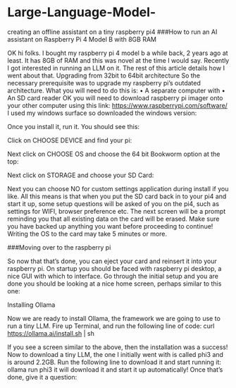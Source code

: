 # Large-Language-Model-
creating an offline assistant on a tiny raspberry pi4
###How to run an AI assistant on Raspberry Pi 4 Model B with 8GB RAM

OK hi folks. I bought my raspberry pi 4 model b a while back, 2 years ago at least. It has 8GB of RAM and this was novel at the time I would say.
Recently I got interested in running an LLM on it. The rest of this article details how I went about that.
Upgrading from 32bit to 64bit architecture
So the necessary prerequisite was to upgrade my raspberry pi’s outdated architecture. 
What you will need to do this is:
•	A separate computer with
•	An SD card reader
OK you will need to download raspberry pi imager onto your other computer using this link:
https://www.raspberrypi.com/software/
I used my windows surface so downloaded the windows version:
 
Once you install it, run it.
You should see this:
 

Click on CHOOSE DEVICE and find your pi:
 

Next click on CHOOSE OS and choose the 64 bit Bookworm option at the top:
 
Next click on STORAGE and choose your SD Card:
 

Next you can choose NO for custom settings application during install if you like. All this means is that when you put the SD card back in to your pi4 and start it up, some setup questions will be asked of you on the pi4, such as settings for WIFI, browser preference etc.
The next screen will be a prompt reminding you that all existing data on the card will be erased. Make sure you have backed up anything you want before proceeding to continue! Writing the OS to the card may take 5 minutes or more.

###Moving over to the raspberry pi

So now that that’s done, you can eject your card and reinsert it into your raspberry pi. On startup you should be faced with raspberry pi desktop, a nice GUI with which to interface. Go through the initial setup and you are done you should be looking at a nice home screen, perhaps similar to this one:
 

Installing Ollama

Now we are ready to install Ollama, the framework we are going to use to run a tiny LLM.
Fire up Terminal, and run the following line of code:
curl https://ollama.ai/install.sh | sh

 
If you see a screen similar to the above, then the installation was a success!
Now to download a tiny LLM, the one I initially went with is called phi3 and is around 2.2GB.
Run the following line to download it and start running it:
ollama run phi3
it will download it and start it up automatically!
Once that’s done, give it a question:







